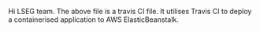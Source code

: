 Hi LSEG team. The above file is a travis CI file. It utilises Travis CI to deploy a containerised application to AWS ElasticBeanstalk. 
